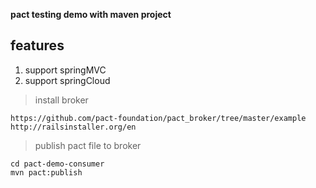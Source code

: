 **pact testing demo with maven project**

## features
1. support springMVC
2. support springCloud

>install broker
    
    https://github.com/pact-foundation/pact_broker/tree/master/example
    http://railsinstaller.org/en 

>publish pact file to broker

    cd pact-demo-consumer
    mvn pact:publish
    

